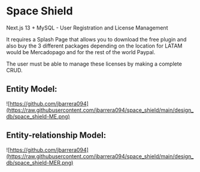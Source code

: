 # Space Shield

Next.js 13 + MySQL - User Registration and License Management

It requires a Splash Page that allows you to download the free plugin and also buy the 3 different packages depending on the location for LATAM would be Mercadopago and for the rest of the world Paypal.

The user must be able to manage these licenses by making a complete CRUD.

## Entity Model:
![https://github.com/jbarrera094](https://raw.githubusercontent.com/jbarrera094/space_shield/main/design_db/space_shield-ME.png)

## Entity-relationship Model:
![https://github.com/jbarrera094](https://raw.githubusercontent.com/jbarrera094/space_shield/main/design_db/space_shield-MER.png)